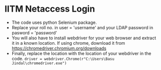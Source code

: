 # IITM Netaccess Login
- The code uses python Selenium package.
- Replace your roll no. in user = 'username' and your LDAP password in pasword = 'password'    
- You will also have to install webdriver for your web browser and extract it in a known location. If using chrome, download it from https://chromedriver.chromium.org/downloads
- Finally, replace the location with the location of your webdriver in the code. `driver = webdriver.Chrome(r"C:\Users\Basu Jindal\chromedriver.exe")`
